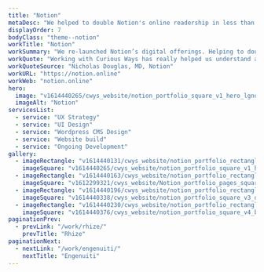 ```yaml
---
title: "Notion"
metaDesc: "We helped to double Notion's online readership in less than a year."
displayOrder: 7
bodyClass: "theme--notion"
workTitle: "Notion"
workSummary: "We re-launched Notion’s digital offerings. Helping to double their online readership in less than a year."
workQuote: "Working with Curious Ways has really helped us understand and develop our brand identity, website and full digital potential – more than any agency we've previously worked with."
workQuoteSource: "Nicholas Douglas, MD, Notion"
workURL: "https://notion.online"
workWeb: "notion.online"
hero:
  image: "v1614440265/cwys_website/notion_portfolio_square_v1_hero_lgnqjk"
  imageAlt: "Notion"
servicesList:
  - service: "UX Strategy"
  - service: "UI Design"
  - service: "Wordpress CMS Design"
  - service: "Website build"
  - service: "Ongoing Development"
gallery:
  - imageRectangle: "v1614440131/cwys_website/notion_portfolio_rectangle_v1_neuws2"
    imageSquare: "v1614440265/cwys_website/notion_portfolio_square_v1_hero_lgnqjk"
  - imageRectangle: "v1614440163/cwys_website/notion_portfolio_rectangle_v2_eqpduf"
    imageSquare: "v1612299321/cwys_website/Notion_portfolio_pages_square_2_wmfglv"
  - imageRectangle: "v1614440196/cwys_website/notion_portfolio_rectangle_v3_ebbxrl"
    imageSquare: "v1614440338/cwys_website/notion_portfolio_square_v3_djwhji"
  - imageRectangle: "v1614440230/cwys_website/notion_portfolio_rectangle_v4_h0lh9y"
    imageSquare: "v1614440376/cwys_website/notion_portfolio_square_v4_btwep9"
paginationPrev:
  - prevLink: "/work/rhize/"
    prevTitle: "Rhize"
paginationNext:
  - nextLink: "/work/engenuiti/"
    nextTitle: "Engenuiti"
---
```


